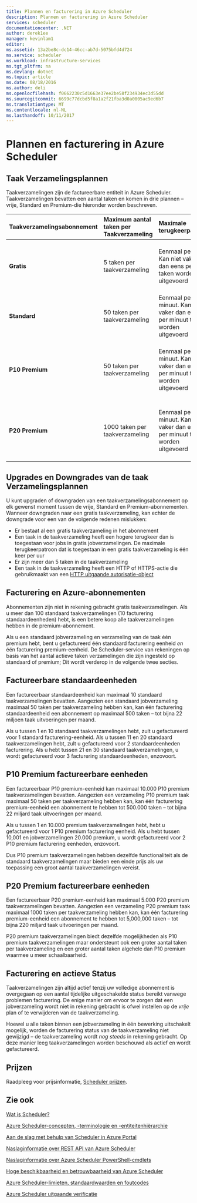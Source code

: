 ```yaml
---
title: Plannen en facturering in Azure Scheduler
description: Plannen en facturering in Azure Scheduler
services: scheduler
documentationcenter: .NET
author: derek1ee
manager: kevinlam1
editor: 
ms.assetid: 13a2be8c-dc14-46cc-ab7d-5075bfd4d724
ms.service: scheduler
ms.workload: infrastructure-services
ms.tgt_pltfrm: na
ms.devlang: dotnet
ms.topic: article
ms.date: 08/18/2016
ms.author: deli
ms.openlocfilehash: f0662230c5d1663e37ee2be58f234934ec3d55dd
ms.sourcegitcommit: 6699c77dcbd5f8a1a2f21fba3d0a0005ac9ed6b7
ms.translationtype: MT
ms.contentlocale: nl-NL
ms.lasthandoff: 10/11/2017
---
```

# <a name="plans-and-billing-in-azure-scheduler"></a>Plannen en facturering in Azure Scheduler
## <a name="job-collection-plans"></a>Taak Verzamelingsplannen
Taakverzamelingen zijn de factureerbare entiteit in Azure Scheduler. Taakverzamelingen bevatten een aantal taken en komen in drie plannen – vrije, Standard en Premium-die hieronder worden beschreven.

| **Taakverzamelingsabonnement** | **Maximum aantal taken per Taakverzameling** | **Maximale terugkeerpatroon** | **Maximum aantal Taakverzamelingen per abonnement** | **Limieten** |
|:--- |:--- |:--- |:--- |:--- |
| **Gratis** |5 taken per taakverzameling |Eenmaal per uur. Kan niet vaker dan eens per uur taken worden uitgevoerd |Een abonnement mag maximaal 1 gratis taakverzameling |Kan niet worden gebruikt [HTTP uitgaande autorisatie-object](scheduler-outbound-authentication.md) |
| **Standard** |50 taken per taakverzameling |Eenmaal per minuut. Kan niet vaker dan eens per minuut taken worden uitgevoerd |Een abonnement mag maximaal 100 standaard taakverzamelingen |Toegang tot de volledige functieset van Scheduler |
| **P10 Premium** |50 taken per taakverzameling |Eenmaal per minuut. Kan niet vaker dan eens per minuut taken worden uitgevoerd |Een abonnement mag maximaal 10.000 P10 Premium taakverzamelingen. <a href="mailto:wapteams@microsoft.com">Neem contact met ons</a> voor meer informatie. |Toegang tot de volledige functieset van Scheduler |
| **P20 Premium** |1000 taken per taakverzameling |Eenmaal per minuut. Kan niet vaker dan eens per minuut taken worden uitgevoerd |Een abonnement mag maximaal 10.000 P20 Premium taakverzamelingen. <a href="mailto:wapteams@microsoft.com">Neem contact met ons</a> voor meer informatie. |Toegang tot de volledige functieset van Scheduler |

## <a name="upgrades-and-downgrades-of-job-collection-plans"></a>Upgrades en Downgrades van de taak Verzamelingsplannen
U kunt upgraden of downgraden van een taakverzamelingsabonnement op elk gewenst moment tussen de vrije, Standard en Premium-abonnementen. Wanneer downgraden naar een gratis taakverzameling, kan echter de downgrade voor een van de volgende redenen mislukken:

* Er bestaat al een gratis taakverzameling in het abonnement
* Een taak in de taakverzameling heeft een hogere terugkeer dan is toegestaan voor jobs in gratis jobverzamelingen. De maximale terugkeerpatroon dat is toegestaan in een gratis taakverzameling is één keer per uur
* Er zijn meer dan 5 taken in de taakverzameling
* Een taak in de taakverzameling heeft een HTTP of HTTPS-actie die gebruikmaakt van een [HTTP uitgaande autorisatie-object](scheduler-outbound-authentication.md)

## <a name="billing-and-azure-plans"></a>Facturering en Azure-abonnementen
Abonnementen zijn niet in rekening gebracht gratis taakverzamelingen. Als u meer dan 100 standaard taakverzamelingen (10 facturering standaardeenheden) hebt, is een betere koop alle taakverzamelingen hebben in de premium-abonnement.

Als u een standaard jobverzameling en verzameling van de taak één premium hebt, bent u gefactureerd één standaard facturering eenheid *en* één facturering premium-eenheid. De Scheduler-service van rekeningen op basis van het aantal actieve taken verzamelingen die zijn ingesteld op standaard of premium; Dit wordt verderop in de volgende twee secties.

## <a name="standard-billable-units"></a>Factureerbare standaardeenheden
Een factureerbaar standaardeenheid kan maximaal 10 standaard taakverzamelingen bevatten. Aangezien een standaard jobverzameling maximaal 50 taken per taakverzameling hebben kan, kan één facturering standaardeenheid een abonnement op maximaal 500 taken – tot bijna 22 miljoen taak uitvoeringen per maand.

Als u tussen 1 en 10 standaard taakverzamelingen hebt, zult u gefactureerd voor 1 standard facturering-eenheid. Als u tussen 11 en 20 standaard taakverzamelingen hebt, zult u gefactureerd voor 2 standaardeenheden facturering. Als u hebt tussen 21 en 30 standaard taakverzamelingen, u wordt gefactureerd voor 3 facturering standaardeenheden, enzovoort.

## <a name="p10-premium-billable-units"></a>P10 Premium factureerbare eenheden
Een factureerbaar P10 premium-eenheid kan maximaal 10.000 P10 premium taakverzamelingen bevatten. Aangezien een verzameling P10 premium taak maximaal 50 taken per taakverzameling hebben kan, kan één facturering premium-eenheid een abonnement te hebben tot 500.000 taken – tot bijna 22 miljard taak uitvoeringen per maand.

Als u tussen 1 en 10.000 premium taakverzamelingen hebt, hebt u gefactureerd voor 1 P10 premium facturering eenheid. Als u hebt tussen 10,001 en jobverzamelingen 20.000 premium, u wordt gefactureerd voor 2 P10 premium facturering eenheden, enzovoort.

Dus P10 premium taakverzamelingen hebben dezelfde functionaliteit als de standaard taakverzamelingen maar bieden een einde prijs als uw toepassing een groot aantal taakverzamelingen vereist.

## <a name="p20-premium-billable-units"></a>P20 Premium factureerbare eenheden
Een factureerbaar P20 premium-eenheid kan maximaal 5.000 P20 premium taakverzamelingen bevatten. Aangezien een verzameling P20 premium taak maximaal 1000 taken per taakverzameling hebben kan, kan één facturering premium-eenheid een abonnement te hebben tot 5,000,000 taken – tot bijna 220 miljard taak uitvoeringen per maand.

P20 premium taakverzamelingen biedt dezelfde mogelijkheden als P10 premium taakverzamelingen maar ondersteunt ook een groter aantal taken per taakverzameling en een groter aantal taken algehele dan P10 premium waarmee u meer schaalbaarheid.

## <a name="billing-and-active-status"></a>Facturering en actieve Status
Taakverzamelingen zijn altijd actief tenzij uw volledige abonnement is overgegaan op een aantal tijdelijke uitgeschakelde status bereikt vanwege problemen facturering. De enige manier om ervoor te zorgen dat een jobverzameling wordt niet in rekening gebracht is ofwel instellen op de *vrije* plan of te verwijderen van de taakverzameling.

Hoewel u alle taken binnen een jobverzameling in één bewerking uitschakelt mogelijk, worden de facturering status van de taakverzameling niet gewijzigd – de taakverzameling wordt *nog steeds* in rekening gebracht. Op deze manier leeg taakverzamelingen worden beschouwd als actief en wordt gefactureerd.

## <a name="pricing"></a>Prijzen
Raadpleeg voor prijsinformatie, [Scheduler prijzen](https://azure.microsoft.com/pricing/details/scheduler/).

## <a name="see-also"></a>Zie ook
 [Wat is Scheduler?](scheduler-intro.md)

 [Azure Scheduler-concepten, -terminologie en -entiteitenhiërarchie](scheduler-concepts-terms.md)

 [Aan de slag met behulp van Scheduler in Azure Portal](scheduler-get-started-portal.md)

 [Naslaginformatie over REST API van Azure Scheduler](https://msdn.microsoft.com/library/mt629143)

 [Naslaginformatie over Azure Scheduler PowerShell-cmdlets](scheduler-powershell-reference.md)

 [Hoge beschikbaarheid en betrouwbaarheid van Azure Scheduler](scheduler-high-availability-reliability.md)

 [Azure Scheduler-limieten, standaardwaarden en foutcodes](scheduler-limits-defaults-errors.md)

 [Azure Scheduler uitgaande verificatie](scheduler-outbound-authentication.md)

